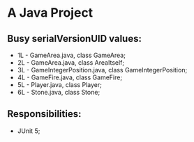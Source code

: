 # A Java Project

## Busy serialVersionUID values:
* 1L - GameArea.java, class GameArea;
* 2L - GameArea.java, class AreaItself;
* 3L - GameIntegerPosition.java, class GameIntegerPosition;
* 4L - GameFire.java, class GameFire;
* 5L - Player.java, class Player;
* 6L - Stone.java, class Stone;

## Responsibilities:
* JUnit 5;
